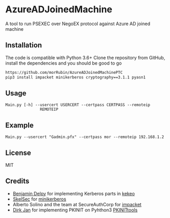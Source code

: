 # AzureADJoinedMachine
A tool to run PSEXEC over NegoEX protocol against Azure AD joined machine

## Installation
The code is compatible with Python 3.6+
Clone the repository from GitHub, install the dependencies and you should be good to go

```bash
https://github.com/morRubin/AzureADJoinedMachinePTC
pip3 install impacket minikerberos cryptography==3.1.1 pyasn1
```

## Usage

```
Main.py [-h] --usercert USERCERT --certpass CERTPASS --remoteip
               REMOTEIP
```

## Example

```
Main.py --usercert "Gadmin.pfx" --certpass mor --remoteip 192.168.1.2
```

## License
MIT

## Credits
* [Benjamin Delpy](https://twitter.com/gentilkiwi) for implementing Kerberos parts in [kekeo](https://github.com/gentilkiwi/kekeo)
* [SkelSec](https://twitter.com/skelsec) for [minikerberos](https://github.com/skelsec/minikerberos/tree/master/minikerberos)
* Alberto Solino and the team at SecureAuthCorp for [impacket](https://github.com/SecureAuthCorp/impacket)
* [Dirk Jan](https://twitter.com/_dirkjan) for implementing PKINIT on Pyhthon3 [PKINITtools](https://github.com/dirkjanm/PKINITtools)
